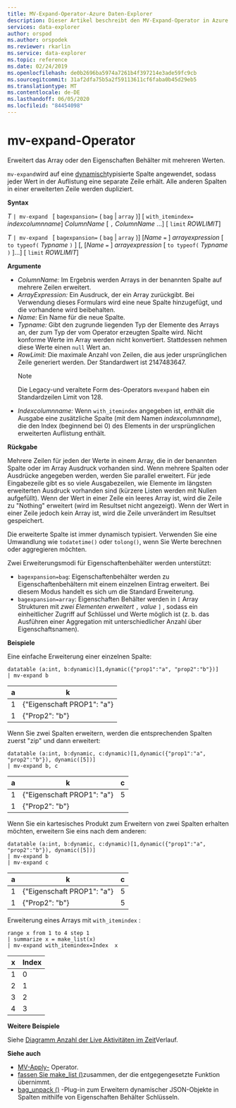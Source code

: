 ```yaml
---
title: MV-Expand-Operator-Azure Daten-Explorer
description: Dieser Artikel beschreibt den MV-Expand-Operator in Azure Daten-Explorer.
services: data-explorer
author: orspod
ms.author: orspodek
ms.reviewer: rkarlin
ms.service: data-explorer
ms.topic: reference
ms.date: 02/24/2019
ms.openlocfilehash: de0b2696ba5974a7261b4f397214e3ade59fc9cb
ms.sourcegitcommit: 31af2dfa75b5a2f59113611cf6faba0b45d29eb5
ms.translationtype: MT
ms.contentlocale: de-DE
ms.lasthandoff: 06/05/2020
ms.locfileid: "84454098"
---
```

# <a name="mv-expand-operator"></a>mv-expand-Operator

Erweitert das Array oder den Eigenschaften Behälter mit mehreren Werten.

`mv-expand`wird auf eine [dynamisch](./scalar-data-types/dynamic.md)typisierte Spalte angewendet, sodass jeder Wert in der Auflistung eine separate Zeile erhält. Alle anderen Spalten in einer erweiterten Zeile werden dupliziert. 

**Syntax**

*T* `| mv-expand ` [ `bagexpansion=` ( `bag`  |  `array` )] [ `with_itemindex=` *indexcolumnname*] *ColumnName* [ `,` *ColumnName* ...] [ `limit` *ROWLIMIT*]

*T* `| mv-expand ` [ `bagexpansion=` ( `bag`  |  `array` )] [*Name* `=` ] *arrayexpression* [ `to typeof(` *Typname* `)` ] [, [*Name* `=` ] *arrayexpression* [ `to typeof(` *Typname* `)` ]...] [ `limit` *ROWLIMIT*]

**Argumente**

* *ColumnName:* Im Ergebnis werden Arrays in der benannten Spalte auf mehrere Zeilen erweitert. 
* *ArrayExpression:* Ein Ausdruck, der ein Array zurückgibt. Bei Verwendung dieses Formulars wird eine neue Spalte hinzugefügt, und die vorhandene wird beibehalten.
* *Name:* Ein Name für die neue Spalte.
* *Typname:* Gibt den zugrunde liegenden Typ der Elemente des Arrays an, der zum Typ der vom Operator erzeugten Spalte wird. Nicht konforme Werte im Array werden nicht konvertiert. Stattdessen nehmen diese Werte einen `null` Wert an.
* *RowLimit:* Die maximale Anzahl von Zeilen, die aus jeder ursprünglichen Zeile generiert werden. Der Standardwert ist 2147483647. 
  > [!Note] 
  > Die Legacy-und veraltete Form des-Operators `mvexpand` haben ein Standardzeilen Limit von 128.
* *Indexcolumnname:* Wenn `with_itemindex` angegeben ist, enthält die Ausgabe eine zusätzliche Spalte (mit dem Namen *indexcolumnname*), die den Index (beginnend bei 0) des Elements in der ursprünglichen erweiterten Auflistung enthält. 

**Rückgabe**

Mehrere Zeilen für jeden der Werte in einem Array, die in der benannten Spalte oder im Array Ausdruck vorhanden sind.
Wenn mehrere Spalten oder Ausdrücke angegeben werden, werden Sie parallel erweitert. Für jede Eingabezeile gibt es so viele Ausgabezeilen, wie Elemente im längsten erweiterten Ausdruck vorhanden sind (kürzere Listen werden mit Nullen aufgefüllt). Wenn der Wert in einer Zeile ein leeres Array ist, wird die Zeile zu "Nothing" erweitert (wird im Resultset nicht angezeigt). Wenn der Wert in einer Zeile jedoch kein Array ist, wird die Zeile unverändert im Resultset gespeichert. 

Die erweiterte Spalte ist immer dynamisch typisiert. Verwenden Sie eine Umwandlung wie `todatetime()` oder `tolong()`, wenn Sie Werte berechnen oder aggregieren möchten.

Zwei Erweiterungsmodi für Eigenschaftenbehälter werden unterstützt:
* `bagexpansion=bag`: Eigenschaftenbehälter werden zu Eigenschaftenbehältern mit einem einzelnen Eintrag erweitert. Bei diesem Modus handelt es sich um die Standard Erweiterung.
* `bagexpansion=array`: Eigenschaften Behälter werden in `[` Array Strukturen mit *zwei Elementen erweitert* `,` *value* `]` , sodass ein einheitlicher Zugriff auf Schlüssel und Werte möglich ist (z. b. das Ausführen einer Aggregation mit unterschiedlicher Anzahl über Eigenschaftsnamen). 

**Beispiele**

Eine einfache Erweiterung einer einzelnen Spalte:

<!-- csl: https://help.kusto.windows.net:443/Samples -->
 ```kusto
datatable (a:int, b:dynamic)[1,dynamic({"prop1":"a", "prop2":"b"})]
| mv-expand b 
```

|a|k|
|---|---|
|1|{"Eigenschaft PROP1": "a"}|
|1|{"Prop2": "b"}|

Wenn Sie zwei Spalten erweitern, werden die entsprechenden Spalten zuerst "zip" und dann erweitert:

<!-- csl: https://help.kusto.windows.net:443/Samples -->
```kusto
datatable (a:int, b:dynamic, c:dynamic)[1,dynamic({"prop1":"a", "prop2":"b"}), dynamic([5])]
| mv-expand b, c 
```

|a|k|c|
|---|---|---|
|1|{"Eigenschaft PROP1": "a"}|5|
|1|{"Prop2": "b"}||

Wenn Sie ein kartesisches Produkt zum Erweitern von zwei Spalten erhalten möchten, erweitern Sie eins nach dem anderen:

<!-- csl: https://help.kusto.windows.net:443/Samples -->
```kusto
datatable (a:int, b:dynamic, c:dynamic)[1,dynamic({"prop1":"a", "prop2":"b"}), dynamic([5])]
| mv-expand b 
| mv-expand c
```

|a|k|c|
|---|---|---|
|1|{"Eigenschaft PROP1": "a"}|5|
|1|{"Prop2": "b"}|5|


Erweiterung eines Arrays mit `with_itemindex` :

<!-- csl: https://help.kusto.windows.net:443/Samples -->
```kusto
range x from 1 to 4 step 1 
| summarize x = make_list(x) 
| mv-expand with_itemindex=Index  x 
```

|x|Index|
|---|---|
|1|0|
|2|1|
|3|2|
|4|3|


**Weitere Beispiele**

Siehe [Diagramm Anzahl der Live Aktivitäten im Zeit](./samples.md#chart-concurrent-sessions-over-time)Verlauf.

**Siehe auch**

- [MV-Apply-](./mv-applyoperator.md) Operator.
- [fassen Sie make_list ()](makelist-aggfunction.md)zusammen, der die entgegengesetzte Funktion übernimmt.
- [bag_unpack ()](bag-unpackplugin.md) -Plug-in zum Erweitern dynamischer JSON-Objekte in Spalten mithilfe von Eigenschaften Behälter Schlüsseln.
